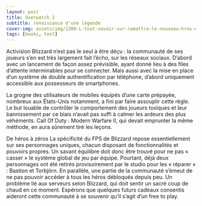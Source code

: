```yaml
---
layout: post
title: Overwatch 2
subtitle: renaissance d'une légende
cover-img: assets/img/1200-L-tout-savoir-sur-ramattra-le-nouveau-hros-doverwatch-2.jpg
tags: [books, test]
---
```


Activision Blizzard n’est pas le seul à être déçu : la communauté de ses joueurs s’en est très largement fait l’écho, sur les réseaux sociaux. D’abord avec un lancement de façon assez prévisible, ayant donné lieu à des files d’attente interminables pour se connecter. Mais aussi avec la mise en place d’un système de double authentification par téléphone, d’abord uniquement accessible aux possesseurs de smartphones.

La grogne des utilisateurs de mobiles équipés d’une carte prépayée, nombreux aux États-Unis notamment, a fini par faire assouplir cette règle. Le but louable de contrôler le comportement des joueurs toxiques et leur bannissement par ce biais n’avait pas suffi à calmer les ardeurs des plus véhéments. Call Of Duty : Modern Warfare II, qui devait emprunter la même méthode, en aura sûrement tiré les leçons.

De héros à zéros
La spécificité du FPS de Blizzard repose essentiellement sur ses personnages uniques, chacun disposant de fonctionnalités et pouvoirs propres. Un savant équilibre doit donc être trouvé pour ne pas « casser » le système global de jeu par équipe. Pourtant, déjà deux personnages ont été retirés provisoirement par le studio pour les « réparer » : Bastion et Torbjörn. En parallèle, une partie de la communauté s’émeut de ne pas pouvoir accéder à tous les héros débloqués depuis peu. Un problème lié aux serveurs selon Blizzard, qui doit sentir un sacré coup de chaud en ce moment. Espérons que quelques futurs cadeaux consentis aideront cette communauté à se souvenir qu’il s’agit d’un free to play.
